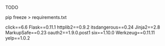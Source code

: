 TODO


pip freeze > requirements.txt


click==6.6
Flask==0.11.1
httplib2==0.9.2
itsdangerous==0.24
Jinja2==2.8
MarkupSafe==0.23
oauth2==1.9.0.post1
six==1.10.0
Werkzeug==0.11.11
yelp==1.0.2
